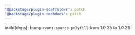 ```yaml
---
'@backstage/plugin-scaffolder': patch
'@backstage/plugin-techdocs': patch
---
```


build(deps): bump `event-source-polyfill` from 1.0.25 to 1.0.26
